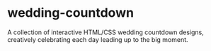 # wedding-countdown
A collection of interactive HTML/CSS wedding countdown designs, creatively celebrating each day leading up to the big moment.

